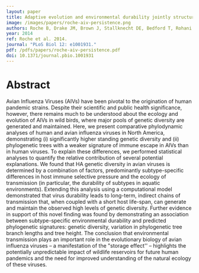 ```yaml
---
layout: paper
title: Adaptive evolution and environmental durability jointly structure phylodynamic patterns in avian influenza viruses
image: /images/papers/roche-aiv-persistence.png
authors: Roche B, Drake JM, Brown J, Stallknecht DE, Bedford T, Rohani P.
year: 2014
ref: Roche et al. 2014.
journal: "PLoS Biol 12: e1001931."
pdf: /pdfs/papers/roche-aiv-persistence.pdf
doi: 10.1371/journal.pbio.1001931
---
```


# Abstract

Avian Influenza Viruses (AIVs) have been pivotal to the origination of human pandemic strains. Despite their scientific and public health significance, however, there remains much to be understood about the ecology and evolution of AIVs in wild birds, where major pools of genetic diversity are generated and maintained. Here, we present comparative phylodynamic analyses of human and avian influenza viruses in North America, demonstrating (i) significantly higher standing genetic diversity and (ii) phylogenetic trees with a weaker signature of immune escape in AIVs than in human viruses. To explain these differences, we performed statistical analyses to quantify the relative contribution of several potential explanations.  We found that HA genetic diversity in avian viruses is determined by a combination of factors, predominantly subtype-specific differences in host immune selective pressure and the ecology of transmission (in particular, the durability of subtypes in aquatic environments). Extending this analysis using a computational model demonstrated that virus durability leads to long-term, indirect chains of transmission that, when coupled with a short host life-span, can generate and maintain the observed high levels of genetic diversity.  Further evidence in support of this novel finding was found by demonstrating an association between subtype-specific environmental durability and predicted phylogenetic signatures: genetic diversity, variation in phylogenetic tree branch lengths and tree height.  The conclusion that environmental transmission plays an important role in the evolutionary biology of avian influenza viruses – a manifestation of the "storage effect'' – highlights the potentially unpredictable impact of wildlife reservoirs for future human pandemics and the need for improved understanding of the natural ecology of these viruses.
